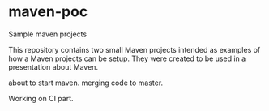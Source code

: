 # maven-poc
Sample maven projects

This repository contains two small Maven projects intended as examples of how a Maven projects can be setup. They were created to be used in a presentation about Maven.


about to start maven. merging code to master.

Working on CI part.



